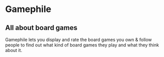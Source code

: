 # Gamephile

## All about board games

Gamephile lets you display and rate the board games you own & follow people to find out what kind of board games they play and what they think about it.
